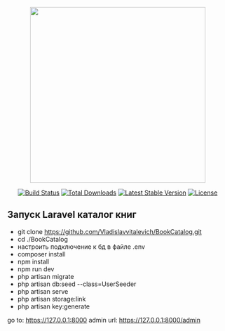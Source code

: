 <p align="center"><a href="https://laravel.com" target="_blank"><img src="https://raw.githubusercontent.com/laravel/art/master/logo-lockup/5%20SVG/2%20CMYK/1%20Full%20Color/laravel-logolockup-cmyk-red.svg" width="400"></a></p>

<p align="center">
<a href="https://travis-ci.org/laravel/framework"><img src="https://travis-ci.org/laravel/framework.svg" alt="Build Status"></a>
<a href="https://packagist.org/packages/laravel/framework"><img src="https://poser.pugx.org/laravel/framework/d/total.svg" alt="Total Downloads"></a>
<a href="https://packagist.org/packages/laravel/framework"><img src="https://poser.pugx.org/laravel/framework/v/stable.svg" alt="Latest Stable Version"></a>
<a href="https://packagist.org/packages/laravel/framework"><img src="https://poser.pugx.org/laravel/framework/license.svg" alt="License"></a>
</p>

## Запуск Laravel каталог книг


- git clone https://github.com/Vladislavvitalevich/BookCatalog.git 
- cd ./BookCatalog
- настроить подключение к бд в файле .env
- composer install
- npm install
- npm run dev
- php artisan migrate
- php artisan db:seed --class=UserSeeder
- php artisan serve
- php artisan storage:link
- php artisan key:generate

go to: https://127.0.0.1:8000
admin url: https://127.0.0.1:8000/admin

